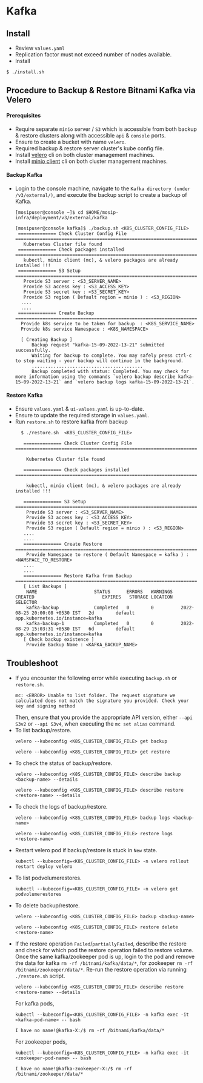 # Kafka

## Install
* Review `values.yaml`  
* Replication factor must not exceed number of nodes available.
* Install
```
$ ./install.sh
```

## Procedure to Backup & Restore Bitnami Kafka via Velero

#### Prerequisites
* Require separate `minio` server / `S3` which is accessible from both backup & restore clusters along with accessible `api` & `console` ports.
* Ensure to create a bucket with name `velero`.
* Required backup & restore server cluster's kube config file.
* Install [velero](https://velero.io/docs/v1.9/basic-install/#install-the-cli) cli on both cluster management machines.
* Install [minio client](https://docs.min.io/docs/minio-client-quickstart-guide.html) cli on both cluster management machines.

#### Backup Kafka
* Login to the console machine, navigate to the `Kafka directory (under /v3/external/)`, and execute the backup script to create a backup of Kafka.
  ```
  [mosipuser@console ~]$ cd $HOME/mosip-infra/deployment/v3/external/kafka
  ```
  ```
  [mosipuser@console kafka]$ ./backup.sh <K8S_CLUSTER_CONFIG_FILE>
   ============== Check Cluster Config File ==========================================================================================================
     Kubernetes Cluster file found 
   ============== Check packages installed ===========================================================================================================
     kubectl, minio client (mc), & velero packages are already installed !!! 
   ============== S3 Setup ===========================================================================================================================
     Provide S3 server : <S3_SERVER_NAME>
     Provide S3 access key : <S3_ACCESS_KEY>
     Provide S3 secret key : <S3_SECRET_KEY>
     Provide S3 region ( Default region = minio ) : <S3_REGION>
    ....
    ....
   ============== Create Backup ======================================================================================================================
    Provide k8s service to be taken for backup  : <K8S_SERVICE_NAME>
    Provide k8s service Namespace : <K8S_NAMESPACE>

    [ Creating Backup ] 
        Backup request "kafka-15-09-2022-13-21" submitted successfully.
        Waiting for backup to complete. You may safely press ctrl-c to stop waiting - your backup will continue in the background.
        .........................................
        Backup completed with status: Completed. You may check for more information using the commands `velero backup describe kafka-15-09-2022-13-21` and `velero backup logs kafka-15-09-2022-13-21`.
  ```


#### Restore Kafka
* Ensure `values.yaml` & `ui-values.yaml` is up-to-date.
* Ensure to update the required storage in `values.yaml`.
* Run `restore.sh` to restore kafka from backup
  ```
    $ ./restore.sh  <K8S_CLUSTER_CONFIG_FILE>

     ============== Check Cluster Config File ==========================================================================================================

      Kubernetes Cluster file found 

     ============== Check packages installed ===========================================================================================================

      kubectl, minio client (mc), & velero packages are already installed !!! 

     ============== S3 Setup ===========================================================================================================================
      Provide S3 server : <S3_SERVER_NAME>
      Provide S3 access key : <S3_ACCESS_KEY>
      Provide S3 secret key : <S3_SECRET_KEY>
      Provide S3 region ( Default region = minio ) : <S3_REGION>
     ....
     ....
     ============== Create Restore =====================================================================================================================
      Provide Namespace to restore ( Default Namespace = kafka ) : <NAMSPACE_TO_RESTORE>
     ....
     ....
     ============== Restore Kafka from Backup ==========================================================================================================
     [ List Backups ] 	
      NAME                     STATUS      ERRORS   WARNINGS   CREATED                         EXPIRES   STORAGE LOCATION   SELECTOR
      kafka-backup             Completed   0        0          2022-08-25 20:00:08 +0530 IST   2d        default            app.kubernetes.io/instance=kafka
      kafka-backup-1           Completed   0        0          2022-08-29 15:03:31 +0530 IST   6d        default            app.kubernetes.io/instance=kafka
     [ Check backup existence ]
      Provide Backup Name : <KAFKA_BACKUP_NAME>
  ```

## Troubleshoot
* If you encounter the following error while executing `backup.sh` or `restore.sh`.
  ```
  mc: <ERROR> Unable to list folder. The request signature we calculated does not match the signature you provided. Check your key and signing method
  ```
  Then, ensure that you provide the appropriate API version, either `--api S3v2` or `--api S3v4`, when executing the `mc set alias` command.
* To list backup/restore.
  ```
  velero --kubeconfig <K8S_CLUSTER_CONFIG_FILE> get backup
  ```
  ```
  velero --kubeconfig <K8S_CLUSTER_CONFIG_FILE> get restore
  ```
* To check the status of backup/restore.
  ```
  velero --kubeconfig <K8S_CLUSTER_CONFIG_FILE> describe backup <backup-name> --details
  ```
  ```
  velero --kubeconfig <K8S_CLUSTER_CONFIG_FILE> describe restore <restore-name> --details
  ```
* To check the logs of backup/restore.
  ```
  velero --kubeconfig <K8S_CLUSTER_CONFIG_FILE> backup logs <backup-name>
  ```
  ```
  velero --kubeconfig <K8S_CLUSTER_CONFIG_FILE> restore logs <restore-name>
  ```
* Restart velero pod if backup/restore is stuck in `New` state.
  ```
  kubectl --kubeconfig=<K8S_CLUSTER_CONFIG_FILE> -n velero rollout restart deploy velero
  ```
* To list podvolumerestores.
  ```
  kubectl --kubeconfig=<K8S_CLUSTER_CONFIG_FILE> -n velero get podvolumerestores
  ```
* To delete backup/restore.
  ```
  velero --kubeconfig <K8S_CLUSTER_CONFIG_FILE> backup <backup-name>
  ```
  ```
  velero --kubeconfig <K8S_CLUSTER_CONFIG_FILE> restore delete <restore-name>
  ```
* If the restore operation `Failed`/`partiallyFailed`, describe the restore and check for which pod the restore operation failed to restore volume.
  Once the same kafka/zookeeper pod is up, login to the pod and remove the data for kafka `rm -rf /bitnami/kafka/data/*`, for zookeeper `rm -rf /bitnami/zookeeper/data/*`.
  Re-run the restore operation via running `./restore.sh` script.
  ```
  velero --kubeconfig <K8S_CLUSTER_CONFIG_FILE> describe restore <restore-name> --details
  ```
  For kafka pods,
  ```
  kubectl --kubeconfig=<K8S_CLUSTER_CONFIG_FILE> -n kafka exec -it <kafka-pod-name> -- bash
  
  I have no name!@kafka-X:/$ rm -rf /bitnami/kafka/data/*
  ```
  For zookeeper pods,
  ```
  kubectl --kubeconfig=<K8S_CLUSTER_CONFIG_FILE> -n kafka exec -it <zookeeper-pod-name> -- bash
  
  I have no name!@kafka-zookeeper-X:/$ rm -rf /bitnami/zookeeper/data/*
  ```
